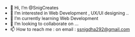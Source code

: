 - 👋 Hi, I’m @SnigCreates
- 👀 I’m interested in Web Development , UX/UI designing ..
- 🌱 I’m currently learning Web Development 
- 💞️ I’m looking to collaborate on ...
- 📫 How to reach me : on email : ssnigdha292@gmail.com                  

<!---
SnigCreates/SnigCreates is a ✨ special ✨ repository because its `README.md` (this file) appears on your GitHub profile.
You can click the Preview link to take a look at your changes.
--->
